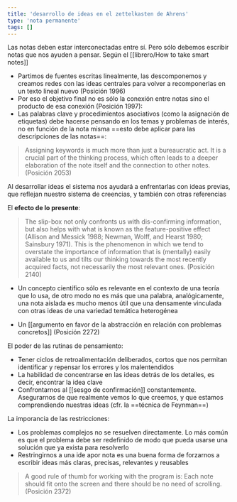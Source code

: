```yaml
---
title: 'desarrollo de ideas en el zettelkasten de Ahrens'
type: 'nota permanente'
tags: []
---
```


Las notas deben estar interconectadas entre sí. Pero sólo debemos escribir notas que nos ayuden a pensar. Según el [[librero/How to take smart notes]]

- Partimos de fuentes escritas linealmente, las descomponemos y creamos redes con las ideas centrales para volver a recomponerlas en un texto lineal nuevo (Posición 1996)
- Por eso el objetivo final no es sólo la conexión entre notas sino el producto de esa conexión (Posición 1997):
- Las palabras clave y procedimientos asociativos (como la asignación de etiquetas) debe hacerse pensando en los temas y problemas de interés, no en función de la nota misma ==esto debe aplicar para las descripciones de las notas==:

> Assigning keywords is much more than just a bureaucratic act. It is a crucial part of the thinking process, which often leads to a deeper elaboration of the note itself and the connection to other notes. (Posición 2053)

Al desarrollar ideas el sistema nos ayudará a enfrentarlas con ideas previas, que reflejan nuestro sistema de creencias, y también con otras referencias

El **efecto de lo presente**:

> The slip-box not only confronts us with dis-confirming information, but also helps with what is known as the feature-positive effect (Allison and Messick 1988; Newman, Wolff, and Hearst 1980; Sainsbury 1971). This is the phenomenon in which we tend to overstate the importance of information that is (mentally) easily available to us and tilts our thinking towards the most recently acquired facts, not necessarily the most relevant ones. (Posición 2140)

- Un concepto científico sólo es relevante en el contexto de una teoría que lo usa, de otro modo no es más que una palabra, analógicamente, una nota aislada es mucho menos útil que una densamente vinculada con otras ideas de una variedad temática heterogénea

- Un [[argumento en favor de la abstracción en relación con problemas concretos]] (Posición 2272)

El poder de las rutinas de pensamiento:

- Tener ciclos de retroalimentación deliberados, cortos que nos permitan identificar y repensar los errores y los malentendidos
- La habilidad de concentrarse en las ideas detrás de los detalles, es decir, encontrar la idea clave
- Confrontarnos al [[sesgo de confirmación]] constantemente. Asegurarnos de que realmente vemos lo que creemos, y que estamos comprendiendo nuestras ideas (cfr. la ==técnica de Feynman==)

La imporancia de las restricciones:

- Los problemas complejos no se resuelven directamente. Lo más común es que el problema debe ser redefinido de modo que pueda usarse una solución que ya exista para resolverlo
- Restringirnos a una ide apor nota es una buena forma de forzarnos a escribir ideas más claras, precisas, relevantes y reusables

> A good rule of thumb for working with the program is: Each note should fit onto the screen and there should be no need of scrolling. (Posición 2372)
